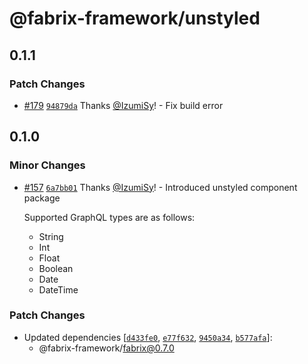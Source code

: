 # @fabrix-framework/unstyled

## 0.1.1

### Patch Changes

- [#179](https://github.com/fabrix-framework/fabrix/pull/179) [`94879da`](https://github.com/fabrix-framework/fabrix/commit/94879dadd6c25fe1879338adebcf75379c4c7816) Thanks [@IzumiSy](https://github.com/IzumiSy)! - Fix build error

## 0.1.0

### Minor Changes

- [#157](https://github.com/fabrix-framework/fabrix/pull/157) [`6a7bb01`](https://github.com/fabrix-framework/fabrix/commit/6a7bb010f2fd44332ee29c28a62e3ec6d03731e9) Thanks [@IzumiSy](https://github.com/IzumiSy)! - Introduced unstyled component package

  Supported GraphQL types are as follows:

  - String
  - Int
  - Float
  - Boolean
  - Date
  - DateTime

### Patch Changes

- Updated dependencies [[`d433fe0`](https://github.com/fabrix-framework/fabrix/commit/d433fe055915eea357efc1df4acfd277b1e78ec4), [`e77f632`](https://github.com/fabrix-framework/fabrix/commit/e77f6326abe9b358870bf4a982c01cb6be3fe0bd), [`9450a34`](https://github.com/fabrix-framework/fabrix/commit/9450a34231b7ac4b88be88f84f9357d969887e67), [`b577afa`](https://github.com/fabrix-framework/fabrix/commit/b577afae84a5704ba85d28105f90c68e0e1c15f8)]:
  - @fabrix-framework/fabrix@0.7.0
